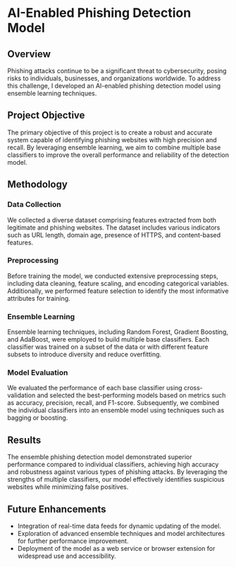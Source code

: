 # AI-Enabled Phishing Detection Model

## Overview
Phishing attacks continue to be a significant threat to cybersecurity, posing risks to individuals, businesses, and organizations worldwide. To address this challenge, I developed an AI-enabled phishing detection model using ensemble learning techniques.

## Project Objective
The primary objective of this project is to create a robust and accurate system capable of identifying phishing websites with high precision and recall. By leveraging ensemble learning, we aim to combine multiple base classifiers to improve the overall performance and reliability of the detection model.

## Methodology
### Data Collection
We collected a diverse dataset comprising features extracted from both legitimate and phishing websites. The dataset includes various indicators such as URL length, domain age, presence of HTTPS, and content-based features.

### Preprocessing
Before training the model, we conducted extensive preprocessing steps, including data cleaning, feature scaling, and encoding categorical variables. Additionally, we performed feature selection to identify the most informative attributes for training.

### Ensemble Learning
Ensemble learning techniques, including Random Forest, Gradient Boosting, and AdaBoost, were employed to build multiple base classifiers. Each classifier was trained on a subset of the data or with different feature subsets to introduce diversity and reduce overfitting.

### Model Evaluation
We evaluated the performance of each base classifier using cross-validation and selected the best-performing models based on metrics such as accuracy, precision, recall, and F1-score. Subsequently, we combined the individual classifiers into an ensemble model using techniques such as bagging or boosting.

## Results
The ensemble phishing detection model demonstrated superior performance compared to individual classifiers, achieving high accuracy and robustness against various types of phishing attacks. By leveraging the strengths of multiple classifiers, our model effectively identifies suspicious websites while minimizing false positives.

## Future Enhancements
- Integration of real-time data feeds for dynamic updating of the model.
- Exploration of advanced ensemble techniques and model architectures for further performance improvement.
- Deployment of the model as a web service or browser extension for widespread use and accessibility.





